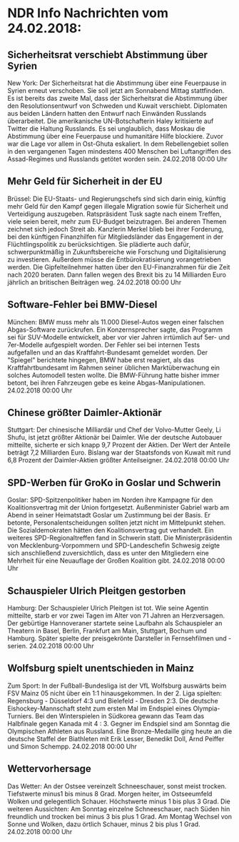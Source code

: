 # NDR Info Nachrichten vom 24.02.2018:


## Sicherheitsrat verschiebt Abstimmung über Syrien
New York:	Der Sicherheitsrat hat die Abstimmung über eine Feuerpause in Syrien erneut verschoben. Sie soll jetzt am Sonnabend Mittag stattfinden. Es ist bereits das zweite Mal, dass der Sicherheitsrat die Abstimmung über den Resolutionsentwurf von Schweden und Kuwait verschiebt. Diplomaten aus beiden Ländern hatten den Entwurf nach Einwänden Russlands überarbeitet. Die amerikanische UN-Botschafterin Haley kritisierte auf Twitter die Haltung Russlands. Es sei unglaublich, dass Moskau die Abstimmung über eine Feuerpause und humanitäre Hilfe blockiere. Zuvor war die Lage vor allem in Ost-Ghuta eskaliert. In dem Rebellengebiet sollen in den vergangenen Tagen mindestens 400 Menschen bei Luftangriffen des Assad-Regimes und Russlands getötet worden sein. 24.02.2018 00:00 Uhr 

## Mehr Geld für Sicherheit in der EU
Brüssel: Die EU-Staats- und Regierungschefs sind sich darin einig, künftig mehr Geld für den Kampf gegen illegale Migration sowie für Sicherheit und Verteidigung auszugeben. Ratspräsident Tusk sagte nach einem Treffen, viele seien bereit, mehr zum EU-Budget beizutragen. Bei anderen Themen zeichnet sich jedoch Streit ab. Kanzlerin Merkel blieb bei ihrer Forderung, bei den künftigen Finanzhilfen für Mitgliedsländer das Engagement in der Flüchtlingspolitik zu berücksichtigen. Sie plädierte auch dafür, schwerpunktmäßig in Zukunftsbereiche wie Forschung und Digitalisierung zu investieren. Außerdem müsse die Entbürokratisierung vorangetrieben werden. Die Gipfelteilnehmer hatten über den EU-Finanzrahmen für die Zeit nach 2020 beraten. Dann fallen wegen des Brexit bis zu 14 Milliarden Euro jährlich an britischen Beiträgen weg. 24.02.2018 00:00 Uhr 

## Software-Fehler bei BMW-Diesel
München:		BMW muss mehr als 11.000 Diesel-Autos wegen einer falschen Abgas-Software zurückrufen. Ein Konzernsprecher sagte, das Programm sei für SUV-Modelle entwickelt, aber vor vier Jahren irrtümlich auf 5er- und 7er-Modelle aufgespielt worden. Der Fehler sei bei internen Tests aufgefallen und an das Kraftfahrt-Bundesamt gemeldet worden. Der "Spiegel" berichtete hingegen, BMW habe erst reagiert, als das Kraftfahrtbundesamt im Rahmen seiner üblichen Marktüberwachung ein solches Automodell testen wollte. Die BMW-Führung hatte bisher immer betont, bei ihren Fahrzeugen gebe es keine Abgas-Manipulationen. 24.02.2018 00:00 Uhr 

## Chinese größter Daimler-Aktionär
Stuttgart: Der chinesische Milliardär und Chef der Volvo-Mutter Geely, Li Shufu, ist jetzt größter Aktionär bei Daimler. Wie der deutsche Autobauer mitteilte, sicherte er sich knapp 9,7 Prozent der Aktien. Der Wert der Anteile beträgt 7,2 Milliarden Euro. Bislang war der Staatsfonds von Kuwait mit rund 6,8 Prozent der Daimler-Aktien größter Anteilseigner. 24.02.2018 00:00 Uhr 

## SPD-Werben für GroKo in Goslar und Schwerin
Goslar: SPD-Spitzenpolitiker haben im Norden ihre Kampagne für den Koalitionsvertrag mit der Union fortgesetzt. Außenminister Gabriel warb am Abend in seiner Heimatstadt Goslar um Zustimmung bei der Basis. Er betonte, Personalentscheidungen sollten jetzt nicht im Mittelpunkt stehen. Die Sozialdemokraten hätten den Koalitionsvertrag gut verhandelt. Ein weiteres SPD-Regionaltreffen fand in Schwerin statt. Die Ministerpräsidentin von Mecklenburg-Vorpommern und SPD-Landeschefin Schwesig zeigte sich anschließend zuversichtlich, dass es unter den Mitgliedern eine Mehrheit für eine Neuauflage der Großen Koalition gibt. 24.02.2018 00:00 Uhr 

## Schauspieler Ulrich Pleitgen gestorben
Hamburg:	Der Schauspieler Ulrich Pleitgen ist tot. Wie seine Agentin mitteilte, starb er vor zwei Tagen im Alter von 71 Jahren an Herzversagen. Der gebürtige Hannoveraner startete seine Laufbahn als Schauspieler an Theatern in Basel, Berlin, Frankfurt am Main, Stuttgart, Bochum und Hamburg. Später spielte der preisgekrönte Darsteller in Fernsehfilmen und -serien. 24.02.2018 00:00 Uhr 

## Wolfsburg spielt unentschieden in Mainz
Zum Sport: In der Fußball-Bundesliga ist der VfL Wolfsburg auswärts beim FSV Mainz 05 nicht über ein 1:1 hinausgekommen. In der 2. Liga spielten:
Regensburg - Düsseldorf 4:3
und
Bielefeld - Dresden 2:3. Die deutsche Eishockey-Mannschaft steht zum ersten Mal im Endspiel eines Olympia-Turniers. Bei den Winterspielen in Südkorea gewann das Team das Halbfinale gegen Kanada mit 4 : 3. Gegner im Endspiel sind am Sonntag die Olympischen Athleten aus Russland. Eine Bronze-Medaille ging heute an die deutsche Staffel der Biathleten mit Erik Lesser, Benedikt Doll, Arnd Peiffer und Simon Schempp. 24.02.2018 00:00 Uhr 

## Wettervorhersage
Das Wetter: An der Ostsee vereinzelt Schneeschauer, sonst meist trocken. Tiefstwerte minus1 bis minus 8 Grad. Morgen heiter, im Ostseeumfeld Wolken und gelegentlich Schauer. Höchstwerte minus 1 bis plus 3 Grad. Die weiteren Aussichten: Am Sonntag einzelne Schneeschauer, nach Süden hin freundlich und trocken bei minus 3 bis plus 1 Grad. Am Montag Wechsel von Sonne und Wolken, dazu örtlich Schauer, minus 2 bis plus 1 Grad. 24.02.2018 00:00 Uhr 
